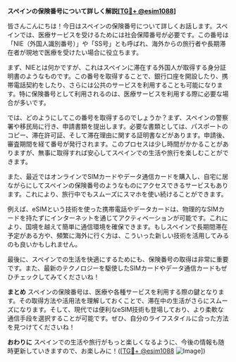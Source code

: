 **スペインの保険番号について詳しく解説[[TG💪+ @esim1088](https://t.me/s/esim1088)]**

皆さんこんにちは！今日はスペインの保険番号について詳しくお話します。スペインでは、医療サービスを受けるためには社会保障番号が必要です。この番号は「NIE（外国人識別番号）」や「SS号」とも呼ばれ、海外からの旅行者や長期滞在者が現地で医療を受けたい場合に役立ちます。

まず、NIEとは何かですが、これはスペインに滞在する外国人が取得する身分証明書のようなものです。この番号を取得することで、銀行口座を開設したり、携帯電話契約をしたり、さらには公共のサービスを利用することも可能になります。特に保険番号として利用されるのは、医療サービスを利用する際に必要な場合が多いです。

では、どのようにしてこの番号を取得するのでしょうか？まず、スペインの警察署や移民局に行き、申請書類を提出します。必要な書類としては、パスポートのコピー、滞在許可証、そして滞在理由に関する証明書などがあります。申請後、審査期間を経て番号が発行されます。このプロセスは少し時間がかかることがありますが、無事に取得すれば安心してスペインでの生活や旅行を楽しむことができます。

また、最近ではオンラインでSIMカードやデータ通信カードを購入し、自宅に居ながらにしてスペインの保険番号のようなものにアクセスできるサービスもあります。これにより、旅行中でもスムーズにスマホを使い続けることができます。

例えば、eSIMという技術を使った携帯電話やデータカードは、物理的なSIMカードを持たずにインターネットを通じてアクティベーションが可能です。これにより、国境を越えて簡単に通信環境を確保できます。もしスペインで長期間滞在予定がある方や、頻繁に海外に行く方は、こういった新しい技術を活用してみるのも良いかもしれません。

最後に、スペインでの生活を快適にするためにも、保険番号の取得は非常に重要です。また、最新のテクノロジーを駆使したSIMカードやデータ通信カードもぜひチェックしてみてくださいね！

**まとめ**
スペインの保険番号は、医療や各種サービスを利用する際の鍵となります。その取得方法や活用法を理解しておくことで、滞在中の生活がさらにスムーズになります。そして、現代では便利なeSIM技術も登場しており、より柔軟な通信手段を選択することが可能です。ぜひ、自分のライフスタイルに合った方法を見つけてくださいね！

**おわりに**
スペインでの生活や旅行がもっと楽しくなるように、今後の情報も随時更新していきますので、お楽しみに！([[TG💪+ @esim1088](https://t.me/s/esim1088) ![Image](https://i.postimg.cc/Y0z9fWf4/image.png)])